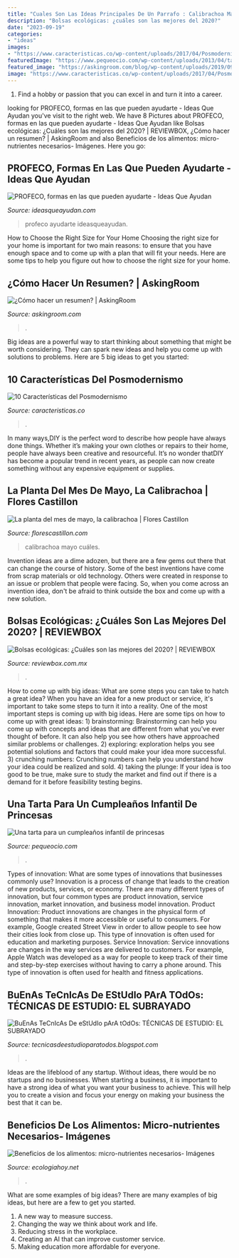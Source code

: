 ```yaml
---
title: "Cuales Son Las Ideas Principales De Un Parrafo : Calibrachoa Mayo Cuáles"
description: "Bolsas ecológicas: ¿cuáles son las mejores del 2020?"
date: "2023-09-19"
categories:
- "ideas"
images:
- "https://www.caracteristicas.co/wp-content/uploads/2017/04/Posmodernidad-min-e1493131570288.jpg"
featuredImage: "https://www.pequeocio.com/wp-content/uploads/2013/04/tarta-cumpleanos-princesas.jpg"
featured_image: "https://askingroom.com/blog/wp-content/uploads/2019/09/mujer-joven-estudiando.jpg"
image: "https://www.caracteristicas.co/wp-content/uploads/2017/04/Posmodernidad-min-e1493131570288.jpg"
---
```



1. Find a hobby or passion that you can excel in and turn it into a career.

	

		
looking for PROFECO, formas en las que pueden ayudarte - Ideas Que Ayudan you've visit to the right web. We have 8 Pictures about PROFECO, formas en las que pueden ayudarte - Ideas Que Ayudan like Bolsas ecológicas: ¿Cuáles son las mejores del 2020? | REVIEWBOX, ¿Cómo hacer un resumen? | AskingRoom and also Beneficios de los alimentos: micro-nutrientes necesarios- Imágenes. Here you go:
		
    
## PROFECO, Formas En Las Que Pueden Ayudarte - Ideas Que Ayudan

<img loading=lazy src="http://ideasqueayudan.com/wp-content/uploads/2017/10/PROFECO.jpg" onerror="this.onerror=null;this.src='https://tse3.mm.bing.net/th?id=OIP.gOAyPMJEdpSLv1RvDtuxVwHaD4&amp;pid=15.1';" alt="PROFECO, formas en las que pueden ayudarte - Ideas Que Ayudan">

_Source: ideasqueayudan.com_

>profeco ayudarte ideasqueayudan. 

	

How to Choose the Right Size for Your Home
Choosing the right size for your home is important for two main reasons: to ensure that you have enough space and to come up with a plan that will fit your needs. Here are some tips to help you figure out how to choose the right size for your home.

    
## ¿Cómo Hacer Un Resumen? | AskingRoom

<img loading=lazy src="https://askingroom.com/blog/wp-content/uploads/2019/09/mujer-joven-estudiando.jpg" onerror="this.onerror=null;this.src='https://tse2.mm.bing.net/th?id=OIP.l1XIEEjzms9Ra60_2Fr22gHaE8&amp;pid=15.1';" alt="¿Cómo hacer un resumen? | AskingRoom">

_Source: askingroom.com_

>. 

	

Big ideas are a powerful way to start thinking about something that might be worth considering. They can spark new ideas and help you come up with solutions to problems. Here are 5 big ideas to get you started: 

    
## 10 Características Del Posmodernismo

<img loading=lazy src="https://www.caracteristicas.co/wp-content/uploads/2017/04/Posmodernidad-min-e1493131570288.jpg" onerror="this.onerror=null;this.src='https://tse2.mm.bing.net/th?id=OIP.AcCvKcVVmOIduIjUPvvZyQHaD_&amp;pid=15.1';" alt="10 Características del Posmodernismo">

_Source: caracteristicas.co_

>. 

	

In many ways,DIY is the perfect word to describe how people have always done things. Whether it’s making your own clothes or repairs to their home, people have always been creative and resourceful. It’s no wonder thatDIY has become a popular trend in recent years, as people can now create something without any expensive equipment or supplies.

    
## La Planta Del Mes De Mayo, La Calibrachoa | Flores Castillon

<img loading=lazy src="http://www.florescastillon.com/wp-content/uploads/2017/05/La-calibrachoa-1030x696.jpg" onerror="this.onerror=null;this.src='https://tse4.mm.bing.net/th?id=OIP.ih_ViqN7BERfiWm0GxnBOwHaFA&amp;pid=15.1';" alt="La planta del mes de mayo, la calibrachoa | Flores Castillon">

_Source: florescastillon.com_

>calibrachoa mayo cuáles. 

	

Invention ideas are a dime adozen, but there are a few gems out there that can change the course of history. Some of the best inventions have come from scrap materials or old technology. Others were created in response to an issue or problem that people were facing. So, when you come across an invention idea, don't be afraid to think outside the box and come up with a new solution.

    
## Bolsas Ecológicas: ¿Cuáles Son Las Mejores Del 2020? | REVIEWBOX

<img loading=lazy src="https://www.reviewbox.com.mx/wp-content/uploads/2019/07/42644045_m-2048x1573.jpg" onerror="this.onerror=null;this.src='https://tse1.mm.bing.net/th?id=OIP.6GJFdJxeM-7MIlObzMBmJwHaFs&amp;pid=15.1';" alt="Bolsas ecológicas: ¿Cuáles son las mejores del 2020? | REVIEWBOX">

_Source: reviewbox.com.mx_

>. 

	

How to come up with big ideas: What are some steps you can take to hatch a great idea?
When you have an idea for a new product or service, it's important to take some steps to turn it into a reality. One of the most important steps is coming up with big ideas. Here are some tips on how to come up with great ideas: 1) brainstorming: Brainstorming can help you come up with concepts and ideas that are different from what you've ever thought of before. It can also help you see how others have approached similar problems or challenges. 2) exploring: exploration helps you see potential solutions and factors that could make your idea more successful. 3) crunching numbers: Crunching numbers can help you understand how your idea could be realized and sold. 4) taking the plunge: If your idea is too good to be true, make sure to study the market and find out if there is a demand for it before feasibility testing begins.

    
## Una Tarta Para Un Cumpleaños Infantil De Princesas

<img loading=lazy src="https://www.pequeocio.com/wp-content/uploads/2013/04/tarta-cumpleanos-princesas.jpg" onerror="this.onerror=null;this.src='https://tse1.mm.bing.net/th?id=OIP.Rl9OsEzMKKQ2iN-GZQJG1gHaLH&amp;pid=15.1';" alt="Una tarta para un cumpleaños infantil de princesas">

_Source: pequeocio.com_

>. 

	

Types of innovation: What are some types of innovations that businesses commonly use?
Innovation is a process of change that leads to the creation of new products, services, or economy. There are many different types of innovation, but four common types are product innovation, service innovation, market innovation, and business model innovation. 
Product Innovation: Product innovations are changes in the physical form of something that makes it more accessible or useful to consumers. For example, Google created Street View in order to allow people to see how their cities look from close up. This type of innovation is often used for education and marketing purposes. Service Innovation: Service innovations are changes in the way services are delivered to customers. For example, Apple Watch was developed as a way for people to keep track of their time and step-by-step exercises without having to carry a phone around. This type of innovation is often used for health and fitness applications.

    
## BuEnAs TeCnIcAs De EStUdIo PArA TOdOs: TÉCNICAS DE ESTUDIO: EL SUBRAYADO

<img loading=lazy src="http://1.bp.blogspot.com/-W870ZYJ-QPc/Td_UI7hQgfI/AAAAAAAAAAk/ukAxdqtfoAI/w1200-h630-p-k-no-nu/imagen+de+subrayar.jpg" onerror="this.onerror=null;this.src='https://tse1.mm.bing.net/th?id=OIP.QFHAalIHXXqDIG1C281bIwHaE8&amp;pid=15.1';" alt="BuEnAs TeCnIcAs De eStUdIo pArA tOdOs: TÉCNICAS DE ESTUDIO: EL SUBRAYADO">

_Source: tecnicasdeestudioparatodos.blogspot.com_

>. 

	

Ideas are the lifeblood of any startup. Without ideas, there would be no startups and no businesses. When starting a business, it is important to have a strong idea of what you want your business to achieve. This will help you to create a vision and focus your energy on making your business the best that it can be.

    
## Beneficios De Los Alimentos: Micro-nutrientes Necesarios- Imágenes

<img loading=lazy src="https://ecologiahoy.net/wp-content/uploads/2014/10/microtabla2.jpg" onerror="this.onerror=null;this.src='https://tse1.mm.bing.net/th?id=OIP.bm9v0yVJak5kPr3oaseWnAHaFj&amp;pid=15.1';" alt="Beneficios de los alimentos: micro-nutrientes necesarios- Imágenes">

_Source: ecologiahoy.net_

>. 

	

What are some examples of big ideas?
There are many examples of big ideas, but here are a few to get you started. 
1. A new way to measure success. 
2. Changing the way we think about work and life. 
3. Reducing stress in the workplace. 
4. Creating an AI that can improve customer service. 
5. Making education more affordable for everyone.

